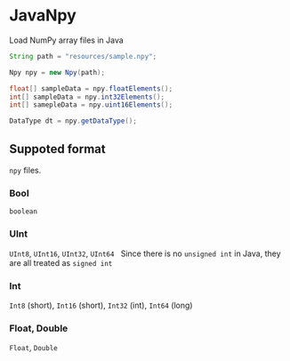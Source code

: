 # JavaNpy

Load NumPy array files in Java

```java
String path = "resources/sample.npy";

Npy npy = new Npy(path);

float[] sampleData = npy.floatElements();
int[] sampleData = npy.int32Elements();
int[] samepleData = npy.uint16Elements();

DataType dt = npy.getDataType();
```

## Suppoted format
`npy` files.

### Bool
`boolean`

### UInt
`UInt8`, `UInt16`, `UInt32`, `UInt64`  
Since there is no `unsigned int` in Java, they are all treated as `signed int`

### Int
`Int8` (short), `Int16` (short), `Int32` (int), `Int64` (long) 

### Float, Double
`Float`, `Double`

